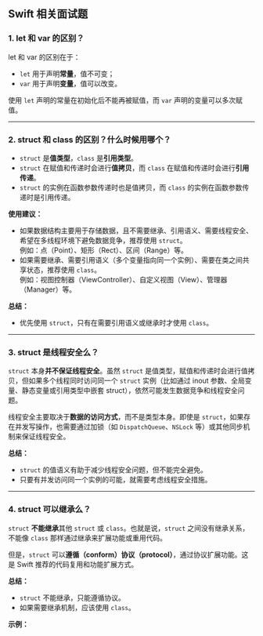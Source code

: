 ## Swift 相关面试题

### 1. let 和 var 的区别？

let 和 var 的区别在于：

- `let` 用于声明**常量**，值不可变；
- `var` 用于声明**变量**，值可以改变。

使用 `let` 声明的常量在初始化后不能再被赋值，而 `var` 声明的变量可以多次赋值。

---

### 2. struct 和 class 的区别？什么时候用哪个？

- `struct` 是**值类型**，`class` 是**引用类型**。
- `struct` 在赋值和传递时会进行**值拷贝**，而 `class` 在赋值和传递时会进行**引用传递**。
- `struct` 的实例在函数参数传递时也是值拷贝，而 `class` 的实例在函数参数传递时是引用传递。

**使用建议：**

- 如果数据结构主要用于存储数据，且不需要继承、引用语义、需要线程安全、希望在多线程环境下避免数据竞争，推荐使用 `struct`。  
  例如：点（Point）、矩形（Rect）、区间（Range）等。
- 如果需要继承、需要引用语义（多个变量指向同一个实例）、需要在类之间共享状态，推荐使用 `class`。  
  例如：视图控制器（ViewController）、自定义视图（View）、管理器（Manager）等。

**总结：**

- 优先使用 `struct`，只有在需要引用语义或继承时才使用 `class`。

---

### 3. struct 是线程安全么？

`struct` 本身**并不保证线程安全**。虽然 `struct` 是值类型，赋值和传递时会进行值拷贝，但如果多个线程同时访问同一个 `struct` 实例（比如通过 inout 参数、全局变量、静态变量或引用类型中嵌套 struct），依然可能发生数据竞争和线程安全问题。

线程安全主要取决于**数据的访问方式**，而不是类型本身。即使是 `struct`，如果存在并发写操作，也需要通过加锁（如 `DispatchQueue`、`NSLock` 等）或其他同步机制来保证线程安全。

**总结：**

- `struct` 的值语义有助于减少线程安全问题，但不能完全避免。
- 只要有并发访问同一个实例的可能，就需要考虑线程安全措施。

---

### 4. struct 可以继承么？

`struct` **不能继承**其他 `struct` 或 `class`。也就是说，`struct` 之间没有继承关系，不能像 `class` 那样通过继承来扩展功能或重用代码。

但是，`struct` 可以**遵循（conform）协议（protocol）**，通过协议扩展功能。这是 Swift 推荐的代码复用和功能扩展方式。

**总结：**

- `struct` 不能继承，只能遵循协议。
- 如果需要继承机制，应该使用 `class`。

**示例：**







    
